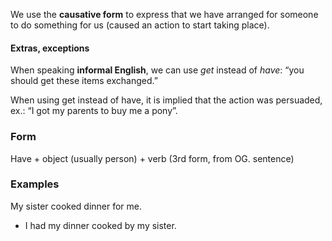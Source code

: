 We use the **causative form** to express that we have arranged for someone to do something for us (caused an action to start taking place). 

#### Extras, exceptions
When speaking **informal English**, we can use *get* instead of *have*: “you should get these items exchanged.”

When using get instead of have, it is implied that the action was persuaded, ex.: “I got my parents to buy me a pony”.

### Form
Have + object (usually person) + verb (3rd form, from OG. sentence)
### Examples
My sister cooked dinner for me. 
- I had my dinner cooked by my sister. 